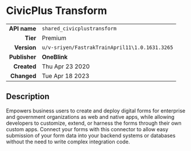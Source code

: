 # CivicPlus Transform
| | |
|-:|-|
|**API name**|`shared_civicplustransform`|
|**Tier**|Premium|
|**Version**|`u/v-sriyen/FastrakTrainApril11\1.0.1631.3265`|
|**Publisher**|**OneBlink**|
|**Created**|Thu Apr 23 2020|
|**Changed**|Tue Apr 18 2023|

## Description
Empowers business users to create and deploy digital forms for enterprise and government organizations as web and native apps, while allowing developers to customize, extend, or harness the forms through their own custom apps. Connect your forms with this connector to allow easy submission of your form data into your backend systems or databases without the need to write complex integration code.
